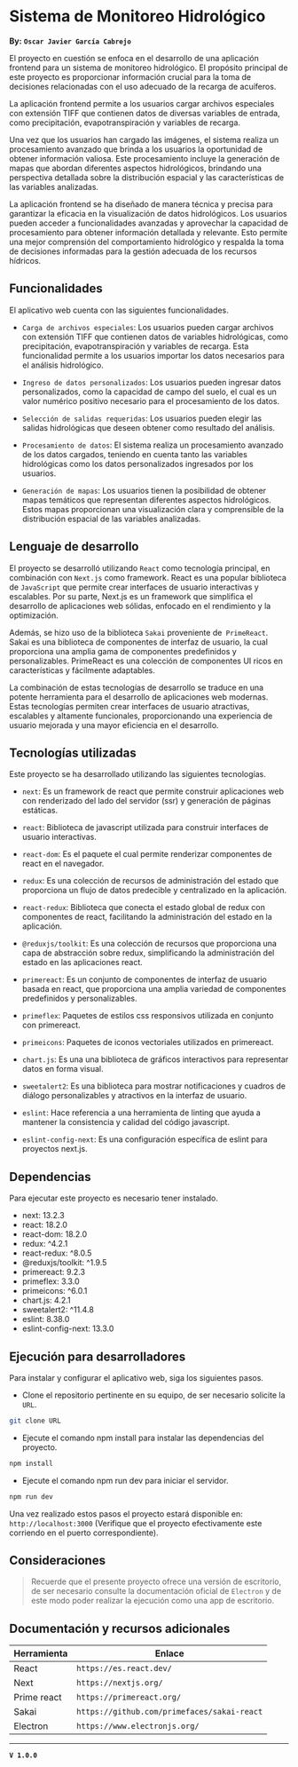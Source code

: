 # Sistema de Monitoreo Hidrológico 
**By:** **`Oscar Javier García Cabrejo`** 

El proyecto en cuestión se enfoca en el desarrollo de una aplicación frontend para un sistema de monitoreo hidrológico. El propósito principal de este proyecto es proporcionar información crucial para la toma de decisiones relacionadas con el uso adecuado de la recarga de acuíferos.

La aplicación frontend permite a los usuarios cargar archivos especiales con extensión TIFF que contienen datos de diversas variables de entrada, como precipitación, evapotranspiración y variables de recarga.

Una vez que los usuarios han cargado las imágenes, el sistema realiza un procesamiento avanzado que brinda a los usuarios la oportunidad de obtener información valiosa. Este procesamiento incluye la generación de mapas que abordan diferentes aspectos hidrológicos, brindando una perspectiva detallada sobre la distribución espacial y las características de las variables analizadas.

La aplicación frontend se ha diseñado de manera técnica y precisa para garantizar la eficacia en la visualización de datos hidrológicos. Los usuarios pueden acceder a funcionalidades avanzadas y aprovechar la capacidad de procesamiento para obtener información detallada y relevante. Esto permite una mejor comprensión del comportamiento hidrológico y respalda la toma de decisiones informadas para la gestión adecuada de los recursos hídricos.

## Funcionalidades

El aplicativo web cuenta con las siguientes funcionalidades.

- `Carga de archivos especiales`: Los usuarios pueden cargar archivos con extensión TIFF que contienen datos de variables hidrológicas, como precipitación, evapotranspiración y variables de recarga. Esta funcionalidad permite a los usuarios importar los datos necesarios para el análisis hidrológico.

- `Ingreso de datos personalizados`: Los usuarios pueden ingresar datos personalizados, como la capacidad de campo del suelo, el cual es un valor numérico positivo necesario para el procesamiento de los datos.

- `Selección de salidas requeridas`: Los usuarios pueden elegir las salidas hidrológicas que deseen obtener como resultado del análisis.

- `Procesamiento de datos`: El sistema realiza un procesamiento avanzado de los datos cargados, teniendo en cuenta tanto las variables hidrológicas como los datos personalizados ingresados por los usuarios.

- `Generación de mapas`: Los usuarios tienen la posibilidad de obtener mapas temáticos que representan diferentes aspectos hidrológicos. Estos mapas proporcionan una visualización clara y comprensible de la distribución espacial de las variables analizadas.

## Lenguaje de desarrollo

El proyecto se desarrolló utilizando `React` como tecnología principal, en combinación con `Next.js` como framework. React es una popular biblioteca de `JavaScript` que permite crear interfaces de usuario interactivas y escalables. Por su parte, Next.js es un framework que simplifica el desarrollo de aplicaciones web sólidas, enfocado en el rendimiento y la optimización.

Además, se hizo uso de la biblioteca `Sakai` proveniente de` PrimeReact`. Sakai es una biblioteca de componentes de interfaz de usuario, la cual proporciona una amplia gama de componentes predefinidos y personalizables. PrimeReact es una colección de componentes UI ricos en características y fácilmente adaptables.

La combinación de estas tecnologías de desarrollo se traduce en una potente herramienta para el desarrollo de aplicaciones web modernas. Estas tecnologías permiten crear interfaces de usuario atractivas, escalables y altamente funcionales, proporcionando una experiencia de usuario mejorada y una mayor eficiencia en el desarrollo.

## Tecnologías utilizadas

Este proyecto se ha desarrollado utilizando las siguientes tecnologías.

- `next`: Es un framework de react que permite construir aplicaciones web con renderizado del lado del servidor (ssr) y generación de páginas estáticas.

- `react`: Biblioteca de javascript utilizada para construir interfaces de usuario interactivas.

- `react-dom`: Es el paquete el cual permite renderizar componentes de react en el navegador.

- `redux`: Es una colección de recursos de administración del estado que proporciona un flujo de datos predecible y centralizado en la aplicación.

- `react-redux`: Biblioteca que conecta el estado global de redux con componentes de react, facilitando la administración del estado en la aplicación.

- `@reduxjs/toolkit`: Es una colección de recursos que proporciona una capa de abstracción sobre redux, simplificando la administración del estado en las aplicaciones react.

- `primereact`: Es un conjunto de componentes de interfaz de usuario basada en react, que proporciona una amplia variedad de componentes predefinidos y personalizables.

- `primeflex`: Paquetes de estilos css responsivos utilizada en conjunto con primereact.

- `primeicons`: Paquetes de iconos vectoriales utilizados en primereact.

- `chart.js`: Es una una biblioteca de gráficos interactivos para representar datos en forma visual.

- `sweetalert2`: Es una biblioteca para mostrar notificaciones y cuadros de diálogo personalizables y atractivos en la interfaz de usuario.

- `eslint`: Hace referencia a una herramienta de linting que ayuda a mantener la consistencia y calidad del código javascript.

- `eslint-config-next`: Es una configuración específica de eslint para proyectos next.js.

## Dependencias

Para ejecutar este proyecto es necesario tener instalado.

- next: 13.2.3
- react: 18.2.0
- react-dom: 18.2.0
- redux: ^4.2.1
- react-redux: ^8.0.5
- @reduxjs/toolkit: ^1.9.5
- primereact: 9.2.3
- primeflex: 3.3.0
- primeicons: ^6.0.1
- chart.js: 4.2.1
- sweetalert2: ^11.4.8
- eslint: 8.38.0
- eslint-config-next: 13.3.0

## Ejecución para desarrolladores

Para instalar y configurar el aplicativo web, siga los siguientes pasos.

- Clone el repositorio pertinente en su equipo, de ser necesario solicite la `URL`.

```sh
git clone URL
```

- Ejecute el comando npm install para instalar las dependencias del proyecto.

```sh
npm install
```

- Ejecute el comando npm run dev para iniciar el servidor.

```sh
npm run dev
```

Una vez realizado estos pasos el proyecto estará disponible en: `http://localhost:3000` (Verifique que el proyecto efectivamente este corriendo en el puerto correspondiente).

## Consideraciones

> Recuerde que el presente proyecto ofrece una versión de escritorio, de ser necesario consulte la documentación oficial de `Electron` y de este modo poder realizar la ejecución como una app de escritorio. 

## Documentación y recursos adicionales

| Herramienta | Enlace |
| ----------- | ------------------------------------------- |
| React       | `https://es.react.dev/`                     |
| Next        | `https://nextjs.org/`                       |
| Prime react | `https://primereact.org/`                   |
| Sakai       | `https://github.com/primefaces/sakai-react` |
| Electron    | `https://www.electronjs.org/`               |

---
**`V 1.0.0`**
